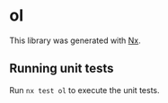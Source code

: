 # ol

This library was generated with [Nx](https://nx.dev).

## Running unit tests

Run `nx test ol` to execute the unit tests.
